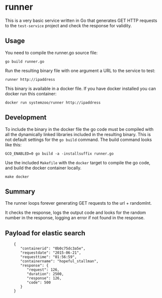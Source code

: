 # runner

This is a very basic service written in Go that generates GET HTTP requests to
the `test-service` project  and check the response for validity.

## Usage

You need to compile the runner.go source file:  

    go build runner.go

Run the resulting binary file with one argument a URL to the service to test:  

    runner http://ipaddress

This binary is available in a docker file.  If you have docker installed you
can docker run this container:

    docker run systemzoo/runner http://ipaddress

## Development

To include the binary in the docker file the go code must be compiled with
all the dynamically linked libraries included in the resulting binary.  This
is not default settings for the `go build` command.  The build command looks
like this:

    GCO_ENABLED=0 go build -a -installsuffix runner.go

Use the included `Makefile` with the `docker` target to compile the go code,
and build the docker container locally.

    make docker


## Summary

The runner loops forever generating GET requests to the url + randomInt.

It checks the response, logs the output code and looks for the random
number in the response, logging an error if not found in the response.


## Payload for elastic search

        {
           "containerid": "0b0c75dc3a5e",
           "requestdate": "2015-06-21",
           "requesttime": "01:56:59",
           "containername": "hopeful_stallman",
           "response": {
              "request": 126,
              "duration": 2500,
              "response": 126,
              "code": 500
           }
        }
        
